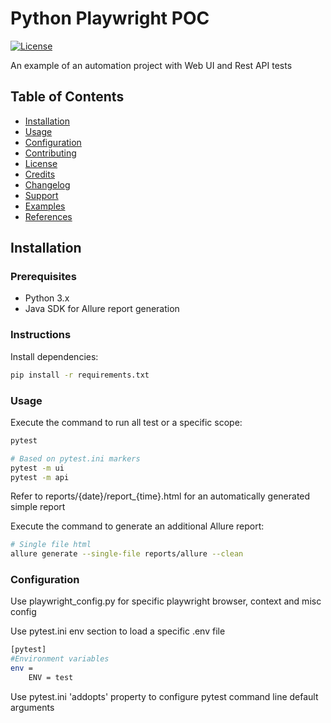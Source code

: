 # Python Playwright POC

[![License](https://img.shields.io/badge/License-MIT-blue.svg)](LICENSE)

An example of an automation project with Web UI and Rest API tests

## Table of Contents

- [Installation](#installation)
- [Usage](#usage)
- [Configuration](#configuration)
- [Contributing](#contributing)
- [License](#license)
- [Credits](#credits)
- [Changelog](#changelog)
- [Support](#support)
- [Examples](#examples)
- [References](#references)

## Installation

### Prerequisites

- Python 3.x
- Java SDK for Allure report generation

### Instructions

Install dependencies:

```bash
pip install -r requirements.txt
```

### Usage

Execute the command to run all test or a specific scope:

```bash
pytest

# Based on pytest.ini markers
pytest -m ui
pytest -m api
```
Refer to reports/{date}/report_{time}.html for an automatically generated simple report

Execute the command to generate an additional Allure report:

```bash
# Single file html
allure generate --single-file reports/allure --clean
```

### Configuration
Use playwright_config.py for specific playwright browser, context and misc config

Use pytest.ini env section to load a specific .env file
```bash
[pytest]
#Environment variables
env =
    ENV = test
```

Use pytest.ini 'addopts' property to configure pytest command line default arguments